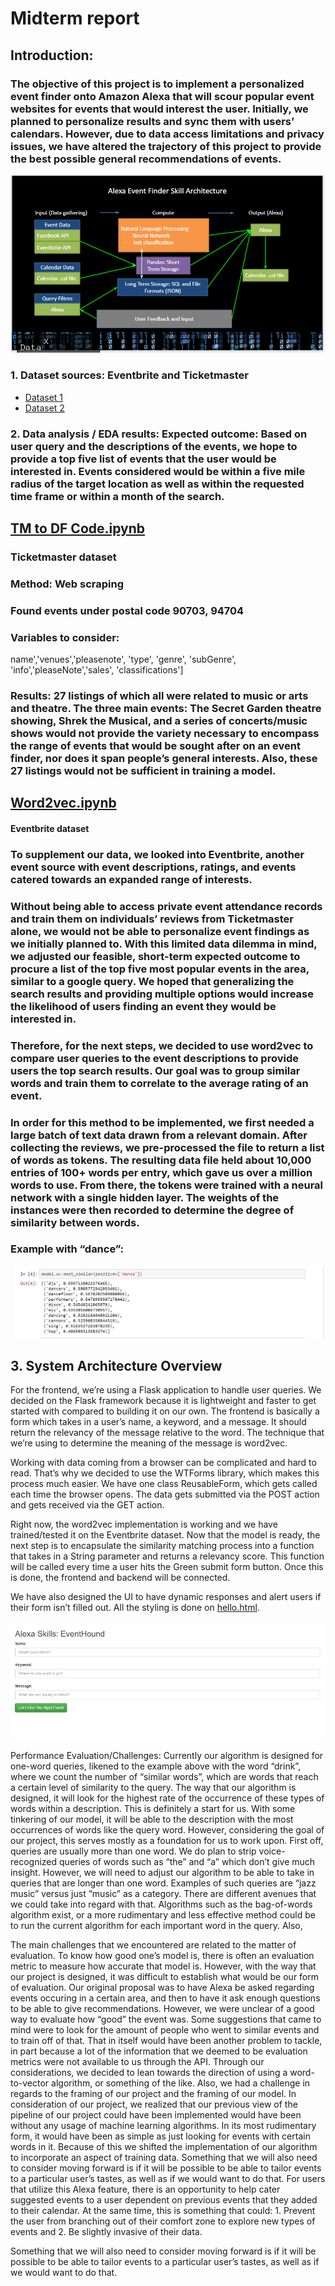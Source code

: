 # Midterm report
## Introduction:
### The objective of this project is to implement a personalized event finder onto Amazon Alexa that will scour popular event websites for events that would interest the user. Initially, we planned to personalize results and sync them with users’ calendars. However, due to data access limitations and privacy issues, we have altered the trajectory of this project to provide the best possible general recommendations of events. 
![system architecture](https://github.com/akannan747/EventHound/blob/master/system%20architecture%201.PNG)

### 1. Dataset sources: Eventbrite and Ticketmaster
* [Dataset 1](https://github.com/akannan747/EventHound/blob/master/event_data2.csv)
* [Dataset 2](https://github.com/akannan747/EventHound/blob/master/event_data4.csv)
### 2. Data analysis / EDA results: Expected outcome: Based on user query and the descriptions of the events, we hope to provide a top five list of events that the user would be interested in. Events considered would be within a five mile radius of the target location as well as within the requested time frame or within a month of the search. 
## [TM to DF Code.ipynb](https://github.com/akannan747/EventHound/blob/master/TM%20to%20DF%20Code.ipynb)
### Ticketmaster dataset
### __Method__: Web scraping
### Found events under postal code 90703, 94704
### Variables to consider: 
name','venues','pleasenote', 'type', 'genre', 'subGenre', 'info','pleaseNote','sales', 'classifications']

### __Results__: 27 listings of which all were related to music or arts and theatre. The three main events: The Secret Garden theatre showing, Shrek the Musical, and a series of concerts/music shows would not provide the variety necessary to encompass the range of events that would be sought after on an event finder, nor does it span people’s general interests. Also, these 27 listings would not be sufficient in training a model. 

## [Word2vec.ipynb](https://github.com/akannan747/EventHound/blob/master/word2vec.ipynb)
#### Eventbrite dataset
### To supplement our data, we looked into Eventbrite, another event source with event descriptions, ratings, and events catered towards an expanded range of interests.

### Without being able to access private event attendance records and train them on individuals’ reviews from Ticketmaster alone, we would not be able to personalize event findings as we initially planned to. With this limited data dilemma in mind, we adjusted our feasible, short-term expected outcome to procure a list of the top five most popular events in the area, similar to a google query. We hoped that generalizing the search results and providing multiple options would increase the likelihood of users finding an event they would be interested in. 

### Therefore, for the next steps, we decided to use word2vec to compare user queries to the event descriptions to provide users the top search results. Our goal was to group similar words and train them to correlate to the average rating of an event. 

### In order for this method to be implemented, we first needed a large batch of text data drawn from a relevant domain. After collecting the reviews, we pre-processed the file to return a list of words as tokens. The resulting data file held about 10,000 entries of 100+ words per entry, which gave us over a million words to use. From there, the tokens were trained with a neural network with a single hidden layer. The weights of the instances were then recorded to determine the degree of similarity between words. 

### Example with “dance”:
![example](https://github.com/akannan747/EventHound/blob/master/dance%20example.PNG )

## 3. System Architecture Overview 
For the frontend, we’re using a Flask application to handle user queries. We decided on the Flask framework because it is lightweight and faster to get started with compared to building it on our own. The frontend is basically a form which takes in a user’s name, a keyword, and a message. It should return the relevancy of the message relative to the word. The technique that we’re using to determine the meaning of the message is word2vec. 

Working with data coming from a browser can be complicated and hard to read. That’s why we decided to use the WTForms library, which makes this process much easier. We have one class ReusableForm, which gets called each time the browser opens. The data gets submitted via the POST action and gets received via the GET action. 

Right now, the word2vec implementation is working and we have trained/tested it on the Eventbrite dataset. Now that the model is ready, the next step is to encapsulate the similarity matching process into a function that takes in a String parameter and returns a relevancy score. This function will be called every time a user hits the Green submit form button. Once this is done, the frontend and backend will be connected.

We have also designed the UI to have dynamic responses and alert users if their form isn’t filled out. All the styling is done on [hello.html](https://github.com/akannan747/EventHound/blob/master/Desktop/frontEnd/templates/hello.html).

![UI](https://github.com/akannan747/EventHound/blob/master/UI.PNG)

Performance Evaluation/Challenges:
Currently our algorithm is designed for one-word queries, likened to the example above with the word “drink”, where we count the number of “similar words”, which are words that reach a certain level of similarity to the query. The way that our algorithm is designed, it will look for the highest rate of the occurrence of these types of words within a description. This is definitely a start for us. With some tinkering of our model, it will be able to the description with the most occurrences of words like the query word. However, considering the goal of our project, this serves mostly as a foundation for us to work upon. 
First off, queries are usually more than one word. We do plan to strip voice-recognized queries of words such as “the” and “a” which don’t give much insight. However, we will need to adjust our algorithm to be able to take in queries that are longer than one word. Examples of such queries are “jazz music” versus just “music” as a category. There are different avenues that we could take into regard with that. Algorithms such as the bag-of-words algorithm exist, or a more rudimentary and less effective method could be to run the current algorithm for each important word in the query. 
Also, 


The main challenges that we encountered are related to the matter of evaluation. To know how good one’s model is, there is often an evaluation metric to measure how accurate that model is. However, with the way that our project is designed, it was difficult to establish what would be our form of evaluation. Our original proposal was to have Alexa be asked regarding events occuring in a certain area, and then to have it ask enough questions to be able to give recommendations. However, we were unclear of a good way to evaluate how “good” the event was. Some suggestions that came to mind were to look for the amount of people who went to similar events and to train off of that. That in itself would have been another problem to tackle, in part because a lot of the information that we deemed to be evaluation metrics were not available to us through the API. Through our considerations, we decided to lean towards the direction of using a word-to-vector algorithm, or something of the like.
	Also, we had a challenge in regards to the framing of our project and the framing of our model. In consideration of our project, we realized that our previous view of the pipeline of our project could have been implemented would have been without any usage of machine learning algorithms. In its most rudimentary form, it would have been as simple as just looking for events with certain words in it. Because of this we shifted the implementation of our algorithm to incorporate an aspect of training data.
Something that we will also need to consider moving forward is if it will be possible to be able to tailor events to a particular user’s tastes, as well as if we would want to do that. For users that utilize this Alexa feature, there is an opportunity to help cater suggested events to a user dependent on previous events that they added to their calendar. At the same time, this is something that could: 1. Prevent the user from branching out of their comfort zone to explore new types of events and 2. Be slightly invasive of their data. 

	
Something that we will also need to consider moving forward is if it will be possible to be able to tailor events to a particular user’s tastes, as well as if we would want to do that. 

 



